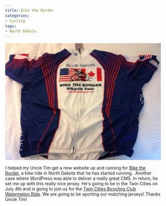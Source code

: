 ```yaml
---
title: Bike the Border
categories:
- Cycling
tags:
- North Dakota
---
```


![](/assets/posts/2014/20140608-174701-64021366.jpg)
  



I helped my Uncle Tim get a new website up and running for [Bike the Border](http://biketheborder.com), a bike ride in North Dakota that he has started running.  Another case where WordPress was able to deliver a really great CMS. In return, he set me up with this really nice jersey.
He's going to be in the Twin Cities on July 4th and is going to join us for the [Twin Cities Bicycling Club](http://www.biketcbc.org/) [Watermelon Ride](http://www.biketcbc.org/joomla/index.php/26-events/138-watermelon-ride). We are going to be sporting our matching jerseys! Thanks Uncle Tim!
